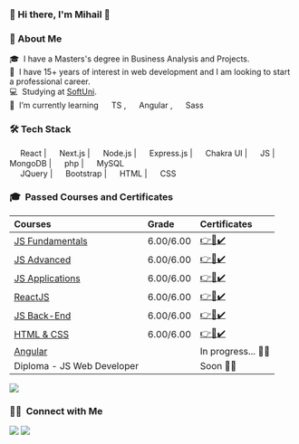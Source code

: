 ### 👋 Hi there, I'm Mihail 🤖

### 🙋 About Me
🎓 &nbsp;I have a Masters's degree in Business Analysis and Projects.\
🔭 &nbsp;I have 15+ years of interest in web development and I am looking to start a professional career.\
💻 &nbsp;Studying at <a href="https://softuni.bg/">SoftUni</a>.\
🌱 &nbsp;I’m currently learning 
<span>
<img src="https://cdn.jsdelivr.net/npm/simple-icons@6.7.0/icons/typescript.svg" width="15">
TS
</span>,
<span>
<img src="https://cdn.jsdelivr.net/npm/simple-icons@6.7.0/icons/angular.svg" width="15">
Angular
</span>,
<span>
<img src="https://cdn.jsdelivr.net/npm/simple-icons@6.7.0/icons/sass.svg" width="15">
Sass
</span>

### 🛠️ Tech Stack
<span>
<img src="https://cdn.jsdelivr.net/npm/simple-icons@6.7.0/icons/react.svg" width="15">
React
</span> |
<span>
<img src="https://cdn.jsdelivr.net/npm/simple-icons@6.7.0/icons/nextdotjs.svg" width="15">
Next.js
</span> |
<span>
<img src="https://cdn.jsdelivr.net/npm/simple-icons@6.7.0/icons/nodedotjs.svg" width="15">
Node.js
</span> |
<span>
<img src="https://cdn.jsdelivr.net/npm/simple-icons@6.7.0/icons/express.svg" width="15">
Express.js
</span> |
<span>
<img src="https://cdn.jsdelivr.net/npm/simple-icons@6.7.0/icons/chakraui.svg" width="15">
Chakra UI
</span> |
<span>
<img src="https://cdn.jsdelivr.net/npm/simple-icons@6.7.0/icons/javascript.svg" width="15">
JS
</span> |
<span>
<img src="https://cdn.jsdelivr.net/npm/simple-icons@6.7.0/icons/mongodb.svg" width="15">
MongoDB
</span> |
<span>
<img src="https://cdn.jsdelivr.net/npm/simple-icons@6.7.0/icons/php.svg" width="15">
php
</span> |
<span>
<img src="https://cdn.jsdelivr.net/npm/simple-icons@6.7.0/icons/mysql.svg" width="15">
MySQL
</span><br />
<span>
<img src="https://cdn.jsdelivr.net/npm/simple-icons@6.7.0/icons/jquery.svg" width="15">
JQuery
</span> |
<span>
<img src="https://cdn.jsdelivr.net/npm/simple-icons@6.7.0/icons/bootstrap.svg" width="15">
Bootstrap
</span> |
<span>
<img src="https://cdn.jsdelivr.net/npm/simple-icons@6.7.0/icons/html5.svg" width="15">
HTML
</span> |
<span>
<img src="https://cdn.jsdelivr.net/npm/simple-icons@6.7.0/icons/css3.svg" width="15">
CSS
</span>

### 🎓 &nbsp;Passed Courses and Certificates

|**Courses**|**Grade**|**Certificates**|
|:---|:---|:---|
|<a href="https://softuni.bg/trainings/3367/js-fundamentals-may-2021">JS Fundamentals</a> | 6.00/6.00 | <a href="https://softuni.bg/certificates/details/111208/bc05ea7c">👉📜✔️</a> |
|<a href="https://softuni.bg/trainings/3487/js-advanced-september-2021">JS Advanced</a> | 6.00/6.00 | <a href="https://softuni.bg/certificates/details/114789/95eab58d">👉📜✔️</a> |
|<a href="https://softuni.bg/trainings/3488/js-applications-october-2021">JS Applications</a> | 6.00/6.00 | <a href="https://softuni.bg/certificates/details/120892/f07a7599">👉📜✔️</a> |
|<a href="https://softuni.bg/trainings/3575/reactjs-november-2021">ReactJS</a> | 6.00/6.00 | <a href="https://softuni.bg/certificates/details/122155/1d4f6e63">👉📜✔️</a> |
|<a href="https://softuni.bg/trainings/3594/js-back-end-january-2022">JS Back-End</a> | 6.00/6.00 | <a href="https://softuni.bg/certificates/details/127458/c10aa56e">👉📜✔️</a> |
|<a href="https://softuni.bg/trainings/3604/html-and-css-january-2022">HTML & CSS</a> | 6.00/6.00 | <a href="https://softuni.bg/certificates/details/127531/0481b784">👉📜✔️</a> |
| <a href="https://softuni.bg/trainings/3603/angular-march-2022">Angular</a> | | In progress... 👨‍💻 |
| Diploma - JS Web Developer | | Soon 👨‍💻 |
  
 
<a href="https://github.com/simeon-petrov-5">
  <img align="center" src="https://github-readme-stats.vercel.app/api/top-langs/?username=mgenovski&layout=compact&theme=vue" />
</a>

### 🤝🏻  &nbsp;Connect with Me
<a href="mailto:mgenovski@gmail.com"><img src="https://img.shields.io/badge/-mgenovski@gmail.com-EA4335?style=flat&logo=gmail&logoColor=white"/></a>
<a href="https://www.linkedin.com/in/mihail-genovski-990470209/"><img src="https://img.shields.io/badge/-Mihail%20Genovski-0A66C2?style=flat&logo=linkedin&logoColor=white"/></a>
